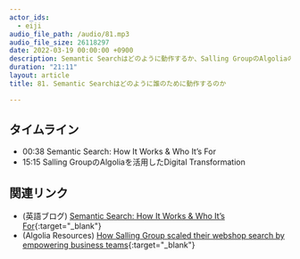 ```yaml
---
actor_ids:
  - eiji
audio_file_path: /audio/81.mp3
audio_file_size: 26118297
date: 2022-03-19 00:00:00 +0900
description: Semantic Searchはどのように動作するか、Salling GroupのAlgoliaのSearch and Discoveryを活用したデジタルトランスフォーメーション
duration: "21:11"
layout: article
title: 81. Semantic Searchはどのように誰のために動作するのか

---
```


## タイムライン

- 00:38 Semantic Search: How It Works & Who It’s For
- 15:15 Salling GroupのAlgoliaを活用したDigital Transformation

## 関連リンク

- (英語ブログ) [Semantic Search: How It Works & Who It’s For](https://www.algolia.com/blog/product/semantic-search-how-it-works-who-its-for/){:target="_blank"}
- (Algolia Resources) [How Salling Group scaled their webshop search by empowering business teams](https://resources.algolia.com/home/webinar-digitalexpert-dk-sallinggroup-retail){:target="_blank"}
